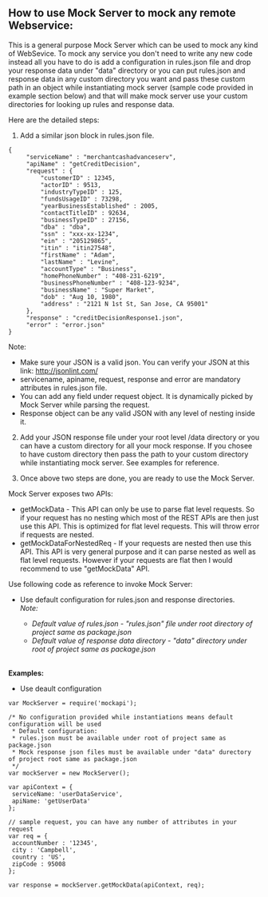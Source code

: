 How to use Mock Server to mock any remote Webservice:
------------------------------------------------------

This is a general purpose Mock Server which can be used to mock any kind of WebSevice. To mock any service you don't need to write any new code instead all you have to do is add a configuration in rules.json file and drop your response data under "data" directory or you can put rules.json and response data in any custom directory you want and pass these custom path in an object while instantiating mock server (sample code provided in example section below) and that will make mock server use your custom directories for looking up rules and response data.

Here are the detailed steps:

1) Add a similar json block in rules.json file.

```
{
     "serviceName" : "merchantcashadvanceserv",
     "apiName" : "getCreditDecision",
     "request" : {
         "customerID" : 12345,
         "actorID" : 9513,
         "industryTypeID" : 125,
         "fundsUsageID" : 73298,
         "yearBusinessEstablished" : 2005,
         "contactTitleID" : 92634,
         "businessTypeID" : 27156,
         "dba" : "dba",
         "ssn" : "xxx-xx-1234",
         "ein" : "205129865",
         "itin" : "itin27548",
         "firstName" : "Adam",
         "lastName" : "Levine",
         "accountType" : "Business",
         "homePhoneNumber" : "408-231-6219",
         "businessPhoneNumber" : "408-123-9234",
         "businessName" : "Super Market",
         "dob" : "Aug 10, 1980",
         "address" : "2121 N 1st St, San Jose, CA 95001"
     },
     "response" : "creditDecisionResponse1.json",
     "error" : "error.json"
}
```
        
Note:
- Make sure your JSON is a valid json. You can verify your JSON at this link: http://jsonlint.com/
- servicename, apiname, request, response and error are mandatory attributes in rules.json file.
- You can add any field under request object. It is dynamically picked by Mock Server while parsing the request.
- Response object can be any valid JSON with any level of nesting inside it.

2) Add your JSON response file under your root level /data directory or you can have a custom directory for all your mock response. If you chosee to have custom directory then pass the path to your custom directory while instantiating mock server. See examples for reference.

3) Once above two steps are done, you are ready to use the Mock Server. 

Mock Server exposes two APIs:
- getMockData - This API can only be use to parse flat level requests. So if your request has no nesting which most of the REST APIs are then just use this API. This is optimized for flat level requests. This will throw error if requests are nested.
- getMockDataForNestedReq - If your requests are nested then use this API. This API is very general purpose and it can parse nested as well as flat level requests. However if your requests are flat then I would recommend to use "getMockData" API.

Use following code as reference to invoke Mock Server:

- Use default configuration for rules.json and response directories.<br>
<i>Note: 
     - Default value of rules.json - "rules.json" file under root directory of project same as package.json
     - Default value of response data directory - "data" directory under root of project same as package.json
</i>
<br>
<b>Examples:</b>

- Use deault configuration
```
var MockServer = require('mockapi');

/* No configuration provided while instantiations means default configuration will be used
 * Default configuration:
 * rules.json must be available under root of project same as package.json
 * Mock response json files must be available under "data" durectory of project root same as package.json
 */
var mockServer = new MockServer();

var apiContext = {
 serviceName: 'userDataService',
 apiName: 'getUserData'
};

// sample request, you can have any number of attributes in your request
var req = {
 accountNumber : '12345',
 city : 'Campbell',
 country : 'US',
 zipCode : 95008
};

var response = mockServer.getMockData(apiContext, req);
```
